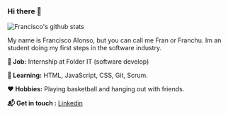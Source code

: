### Hi there 👋

![Francisco's github stats](https://github-readme-stats.vercel.app/api?username=franalonso05&count_private=true&show_icons=true&theme=vue)

My name is Francisco Alonso, but you can call me Fran or Franchu.
Im an student doing my first steps in the software industry.

**:gem: Job:** Internship at Folder IT (software develop)

**:school_satchel: Learning:** HTML, JavaScript, CSS, Git, Scrum.

**:heart: Hobbies:** Playing basketball and hanging out with friends.

**:mailbox_with_mail: Get in touch :** <a href="https://www.linkedin.com/in/francisco-bartolome-alonso/">Linkedin</a> 
